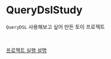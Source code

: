 # QueryDslStudy
`QueryDSL` 사용해보고 싶어 만든 토이 프로젝트

&nbsp;

[프로젝트 실행 설명](https://velog.io/@chang626/JPA-QueryDSL-%EC%82%AC%EC%9A%A9%ED%95%B4%EB%B3%B4%EA%B8%B0)

